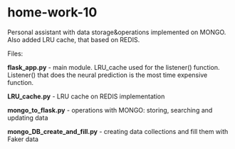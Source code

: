 # home-work-10

Personal assistant with  data storage&operations implemented on MONGO. Also added LRU cache, that based  on REDIS.

Files:

**flask_app.py** - main module. LRU_cache used for the listener() function. Listener() that does the neural prediction is the most time expensive function.

**LRU_cache.py** - LRU cache on REDIS implementation 

**mongo_to_flask.py** - operations with MONGO: storing, searching and updating data

**mongo_DB_create_and_fill.py** - creating data collections and fill them with Faker data
